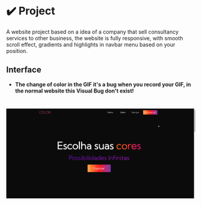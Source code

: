 
# ✔️ Project
A website project based on a idea of a company that sell consultancy services to other business, the website is fully responsive, with smooth scroll effect, gradients and highlights in navbar menu based on your position.

## Interface 
- **The change of color in the GIF it's a bug when you record your GIF, in the normal website this Visual Bug don't exist!**
<h1 align="center">
    <img alt="colors_GIF" title="colors_interface_GIF" src="github/colors_website.gif">
</h1>